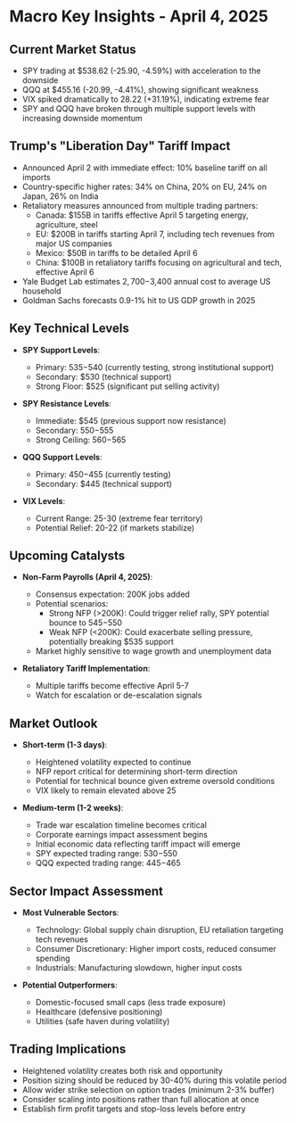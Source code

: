 # Macro Key Insights - April 4, 2025

## Current Market Status
- SPY trading at $538.62 (-25.90, -4.59%) with acceleration to the downside
- QQQ at $455.16 (-20.99, -4.41%), showing significant weakness
- VIX spiked dramatically to 28.22 (+31.19%), indicating extreme fear
- SPY and QQQ have broken through multiple support levels with increasing downside momentum

## Trump's "Liberation Day" Tariff Impact
- Announced April 2 with immediate effect: 10% baseline tariff on all imports
- Country-specific higher rates: 34% on China, 20% on EU, 24% on Japan, 26% on India
- Retaliatory measures announced from multiple trading partners:
  - Canada: $155B in tariffs effective April 5 targeting energy, agriculture, steel
  - EU: $200B in tariffs starting April 7, including tech revenues from major US companies
  - Mexico: $50B in tariffs to be detailed April 6
  - China: $100B in retaliatory tariffs focusing on agricultural and tech, effective April 6
- Yale Budget Lab estimates $2,700-$3,400 annual cost to average US household
- Goldman Sachs forecasts 0.9-1% hit to US GDP growth in 2025

## Key Technical Levels
- **SPY Support Levels**:
  - Primary: $535-$540 (currently testing, strong institutional support)
  - Secondary: $530 (technical support)
  - Strong Floor: $525 (significant put selling activity)

- **SPY Resistance Levels**:
  - Immediate: $545 (previous support now resistance)
  - Secondary: $550-$555
  - Strong Ceiling: $560-$565

- **QQQ Support Levels**:
  - Primary: $450-$455 (currently testing)
  - Secondary: $445 (technical support)

- **VIX Levels**:
  - Current Range: 25-30 (extreme fear territory)
  - Potential Relief: 20-22 (if markets stabilize)

## Upcoming Catalysts
- **Non-Farm Payrolls (April 4, 2025)**:
  - Consensus expectation: 200K jobs added
  - Potential scenarios:
    - Strong NFP (>200K): Could trigger relief rally, SPY potential bounce to $545-$550
    - Weak NFP (<200K): Could exacerbate selling pressure, potentially breaking $535 support
  - Market highly sensitive to wage growth and unemployment data

- **Retaliatory Tariff Implementation**:
  - Multiple tariffs become effective April 5-7
  - Watch for escalation or de-escalation signals

## Market Outlook
- **Short-term (1-3 days)**:
  - Heightened volatility expected to continue
  - NFP report critical for determining short-term direction
  - Potential for technical bounce given extreme oversold conditions
  - VIX likely to remain elevated above 25

- **Medium-term (1-2 weeks)**:
  - Trade war escalation timeline becomes critical
  - Corporate earnings impact assessment begins
  - Initial economic data reflecting tariff impact will emerge
  - SPY expected trading range: $530-$550
  - QQQ expected trading range: $445-$465

## Sector Impact Assessment
- **Most Vulnerable Sectors**:
  - Technology: Global supply chain disruption, EU retaliation targeting tech revenues
  - Consumer Discretionary: Higher import costs, reduced consumer spending
  - Industrials: Manufacturing slowdown, higher input costs

- **Potential Outperformers**:
  - Domestic-focused small caps (less trade exposure)
  - Healthcare (defensive positioning)
  - Utilities (safe haven during volatility)

## Trading Implications
- Heightened volatility creates both risk and opportunity
- Position sizing should be reduced by 30-40% during this volatile period
- Allow wider strike selection on option trades (minimum 2-3% buffer)
- Consider scaling into positions rather than full allocation at once
- Establish firm profit targets and stop-loss levels before entry
